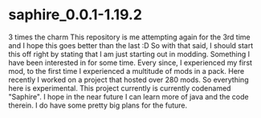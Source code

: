 # saphire_0.0.1-1.19.2
3 times the charm
This repository is me attempting again for the 3rd time and I hope this goes better than the last :D So with that said,
I should start this off right by stating that I am just starting out in modding.  Something I have been interested in for some time.
Every since, I experienced my first mod, to the first time I experienced a multitude of mods in a pack.  Here recently I worked on
a project that hosted over 280 mods.  So everything here is experimental.  This project currently is currently codenamed "Saphire".
I hope in the near future I can learn more of java and the code therein. I do have some pretty big plans for the future.
